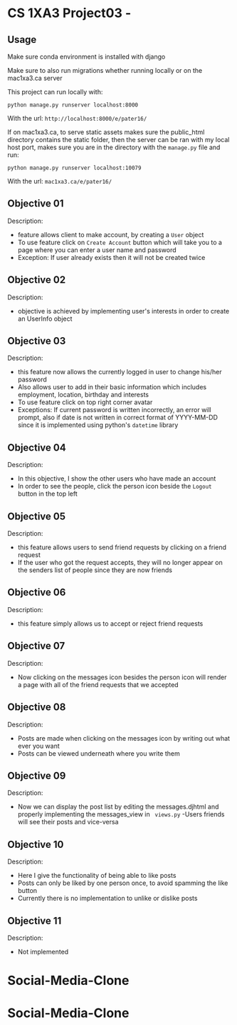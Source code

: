 
# CS 1XA3 Project03 - <MyMacId>
## Usage
Make sure conda environment is installed with django

Make sure to also run migrations whether running locally or on the mac1xa3.ca server

This project can run locally with:

`python manage.py runserver localhost:8000`

With the url:
`http://localhost:8000/e/pater16/`


If on mac1xa3.ca, to serve static assets makes sure the public_html directory contains the static folder, then the server can be ran with my local host port, makes sure you are in the directory with the `manage.py` file and run:

`python manage.py runserver localhost:10079`

With the url:
`mac1xa3.ca/e/pater16/`

## Objective 01
Description:
- feature allows client to make account, by creating a `User` object
- To use feature click on `Create Account` button which will take you to a page where you can enter a user name and password
- Exception: If user already exists then it will not be created twice

## Objective 02
Description:
- objective is achieved by implementing user's interests in order to create an UserInfo object

## Objective 03
Description:
- this feature now allows the currently logged in user to change his/her password
- Also allows user to add in their basic information which includes employment, location, birthday and interests
- To use feature click on top right corner avatar
- Exceptions: If current password is written incorrectly, an error will prompt, also if date is not written in correct format of YYYY-MM-DD since it is implemented using python's `datetime` library


## Objective 04
Description:
- In this objective, I show the other users who have made an account
- In order to see the people, click the person icon beside the `Logout` button in the top left


## Objective 05
Description:
- this feature allows users to send friend requests by clicking on a friend request
- If the user who got the request accepts, they will no longer appear on the senders list of people since they are now friends


## Objective 06
Description:
- this feature simply allows us to accept or reject friend requests


## Objective 07
Description:
- Now clicking on the messages icon besides the person icon will render a page with all of the friend requests that we accepted


## Objective 08
Description:
- Posts are made when clicking on the messages icon by writing out what ever you want
- Posts can be viewed underneath where you write them


## Objective 09
Description:
- Now we can display the post list by editing the messages.djhtml and properly implementing the messages_view in `
views.py`
-Users friends will see their posts and vice-versa

## Objective 10
Description:
- Here I give the functionality of being able to like posts
- Posts can only be liked by one person once, to avoid spamming the like button 
- Currently there is no implementation to unlike or dislike posts 

## Objective 11
Description:
- Not implemented


# Social-Media-Clone
# Social-Media-Clone
